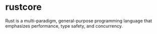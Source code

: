 # rustcore
Rust is a multi-paradigm, general-purpose programming language that emphasizes performance, type safety, and concurrency. 

